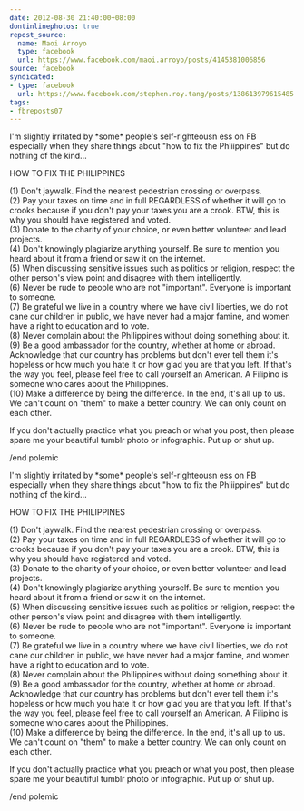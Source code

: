 ```yaml
---
date: 2012-08-30 21:40:00+08:00
dontinlinephotos: true
repost_source:
  name: Maoi Arroyo
  type: facebook
  url: https://www.facebook.com/maoi.arroyo/posts/4145381006856
source: facebook
syndicated:
- type: facebook
  url: https://www.facebook.com/stephen.roy.tang/posts/138613979615485
tags:
- fbreposts07
---
```




<div class="bm" data-ft='{"tn":"*s"}' style="">
 <p>
  <span>
   I'm slightly irritated by *some* people's self-righteousn
  </span>
  <wbr/>
  <span class="word_break">
  </span>
  ess on FB especially when they share things about "how to fix the Phliippines" but do nothing of the kind...
 </p>
 <p>
  HOW TO FIX THE PHILIPPINES
 </p>
 <p>
  (1) Don't jaywalk. Find the nearest pedestrian crossing or overpass.
  <br/>
  (2) Pay your taxes on time and in full REGARDLESS of whether it will go to crooks because if you don't pay your taxes you are a crook. BTW, this is why you should have registered and voted.
  <br/>
  (3) Donate to the charity of your choice, or even better volunteer and lead projects.
  <br/>
  (4) Don't knowingly plagiarize anything yourself. Be sure to mention you heard about it from a friend or saw it on the internet.
  <br/>
  (5) When discussing sensitive issues such as politics or religion, respect the other person's view point and disagree with them intelligently.
  <br/>
  (6) Never be rude to people who are not "important". Everyone is important to someone.
  <br/>
  (7) Be grateful we live in a country where we have civil liberties, we do not cane our children in public, we have never had a major famine, and women have a right to education and to vote.
  <br/>
  (8) Never complain about the Philippines without doing something about it.
  <br/>
  (9) Be a good ambassador for the country, whether at home or abroad. Acknowledge that our country has problems but don't ever tell them it's hopeless or how much you hate it or how glad you are that you left. If that's the way you feel, please feel free to call yourself an American. A Filipino is someone who cares about the Philippines.
  <br/>
  (10) Make a difference by being the difference. In the end, it's all up to us. We can't count on "them" to make a better country. We can only count on each other.
 </p>
 <p>
  If you don't actually practice what you preach or what you post, then please spare me your beautiful tumblr photo or infographic. Put up or shut up.
 </p>
 <p>
  /end polemic
 </p>
</div>

<div class="bm" data-ft='{"tn":"*s"}' style="">
 <p>
  <span>
   I'm slightly irritated by *some* people's self-righteousn
  </span>
  <wbr/>
  <span class="word_break">
  </span>
  ess on FB especially when they share things about "how to fix the Phliippines" but do nothing of the kind...
 </p>
 <p>
  HOW TO FIX THE PHILIPPINES
 </p>
 <p>
  (1) Don't jaywalk. Find the nearest pedestrian crossing or overpass.
  <br/>
  (2) Pay your taxes on time and in full REGARDLESS of whether it will go to crooks because if you don't pay your taxes you are a crook. BTW, this is why you should have registered and voted.
  <br/>
  (3) Donate to the charity of your choice, or even better volunteer and lead projects.
  <br/>
  (4) Don't knowingly plagiarize anything yourself. Be sure to mention you heard about it from a friend or saw it on the internet.
  <br/>
  (5) When discussing sensitive issues such as politics or religion, respect the other person's view point and disagree with them intelligently.
  <br/>
  (6) Never be rude to people who are not "important". Everyone is important to someone.
  <br/>
  (7) Be grateful we live in a country where we have civil liberties, we do not cane our children in public, we have never had a major famine, and women have a right to education and to vote.
  <br/>
  (8) Never complain about the Philippines without doing something about it.
  <br/>
  (9) Be a good ambassador for the country, whether at home or abroad. Acknowledge that our country has problems but don't ever tell them it's hopeless or how much you hate it or how glad you are that you left. If that's the way you feel, please feel free to call yourself an American. A Filipino is someone who cares about the Philippines.
  <br/>
  (10) Make a difference by being the difference. In the end, it's all up to us. We can't count on "them" to make a better country. We can only count on each other.
 </p>
 <p>
  If you don't actually practice what you preach or what you post, then please spare me your beautiful tumblr photo or infographic. Put up or shut up.
 </p>
 <p>
  /end polemic
 </p>
</div>